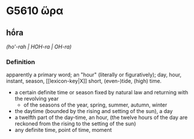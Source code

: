 # G5610 ὥρα

## hṓra

_(ho'-rah | HOH-ra | OH-ra)_

### Definition

apparently a primary word; an "hour" (literally or figuratively); day, hour, instant, season, [[lexicon-key|X]] short, (even-)tide, (high) time.

- a certain definite time or season fixed by natural law and returning with the revolving year
  - of the seasons of the year, spring, summer, autumn, winter
- the daytime (bounded by the rising and setting of the sun), a day
- a twelfth part of the day-time, an hour, (the twelve hours of the day are reckoned from the rising to the setting of the sun)
- any definite time, point of time, moment

